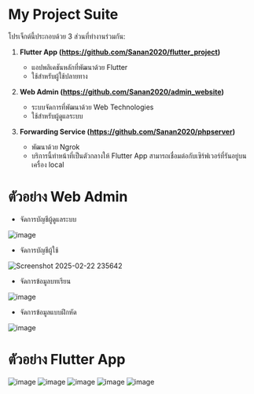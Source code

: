 # My Project Suite

โปรเจ็กต์นี้ประกอบด้วย 3 ส่วนที่ทำงานร่วมกัน:

1. **Flutter App (https://github.com/Sanan2020/flutter_project)**  
   - แอปพลิเคชันหลักที่พัฒนาด้วย Flutter  
   - ใช้สำหรับผู้ใช้ปลายทาง  

2. **Web Admin (https://github.com/Sanan2020/admin_website)**  
   - ระบบจัดการที่พัฒนาด้วย Web Technologies  
   - ใช้สำหรับผู้ดูแลระบบ  

3. **Forwarding Service (https://github.com/Sanan2020/phpserver)**  
   - พัฒนาด้วย Ngrok
   - บริการนี้ทำหน้าที่เป็นตัวกลางให้ Flutter App สามารถเชื่อมต่อกับเซิร์ฟเวอร์ที่รันอยู่บนเครื่อง local


# ตัวอย่าง Web Admin
- จัดการบัญชีผู้ดูแลระบบ
  
![image](https://github.com/user-attachments/assets/91b64de1-5ce0-4d3e-bfb6-ce2d110c8622)

- จัดการบัญชีผู้ใช้
  
![Screenshot 2025-02-22 235642](https://github.com/user-attachments/assets/830e79b3-2c4d-4ea5-a243-db2d4cbac25d)

- จัดการข้อมูลบทเรียน
  
![image](https://github.com/user-attachments/assets/722f8890-286c-4188-af89-4eb88b4f7dba)

- จัดการข้อมูลแบบฝึกหัด
  
![image](https://github.com/user-attachments/assets/146c9a14-3f90-45ba-a9fe-3c1a9bef8400)

# ตัวอย่าง Flutter App
![image](https://github.com/user-attachments/assets/f97ac22d-7ff4-4c8e-81c3-a7221c9a0055)
![image](https://github.com/user-attachments/assets/982be066-d497-4467-95ea-973e927ece57)
![image](https://github.com/user-attachments/assets/4c031c38-2627-48da-a47c-30fd0d9a1647)
![image](https://github.com/user-attachments/assets/180f75cd-bb72-41fb-a16d-8b8a0c563632)
![image](https://github.com/user-attachments/assets/91be0062-5d54-4028-8daa-c05fea9f3a4f)



